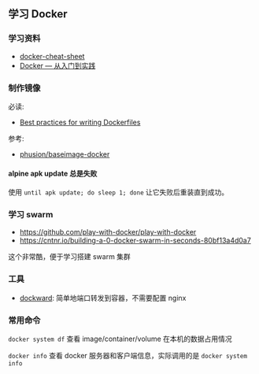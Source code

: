## 学习 Docker

### 学习资料

- [docker-cheat-sheet](https://github.com/wsargent/docker-cheat-sheet)
- [Docker — 从入门到实践](https://github.com/yeasy/docker_practice)

### 制作镜像

必读:

- [Best practices for writing Dockerfiles](https://docs.docker.com/engine/userguide/eng-image/dockerfile_best-practices/)

参考:

- [phusion/baseimage-docker](https://github.com/phusion/baseimage-docker)

#### alpine apk update 总是失败

使用 `until apk update; do sleep 1; done` 让它失败后重装直到成功。

### 学习 swarm

- https://github.com/play-with-docker/play-with-docker
- https://cntnr.io/building-a-0-docker-swarm-in-seconds-80bf13a4d0a7

这个非常酷，便于学习搭建 swarm 集群

### 工具

- [dockward](https://github.com/abiosoft/dockward): 简单地端口转发到容器，不需要配置 nginx

### 常用命令

`docker system df` 查看 image/container/volume 在本机的数据占用情况

`docker info` 查看 docker 服务器和客户端信息，实际调用的是 `docker system info`
